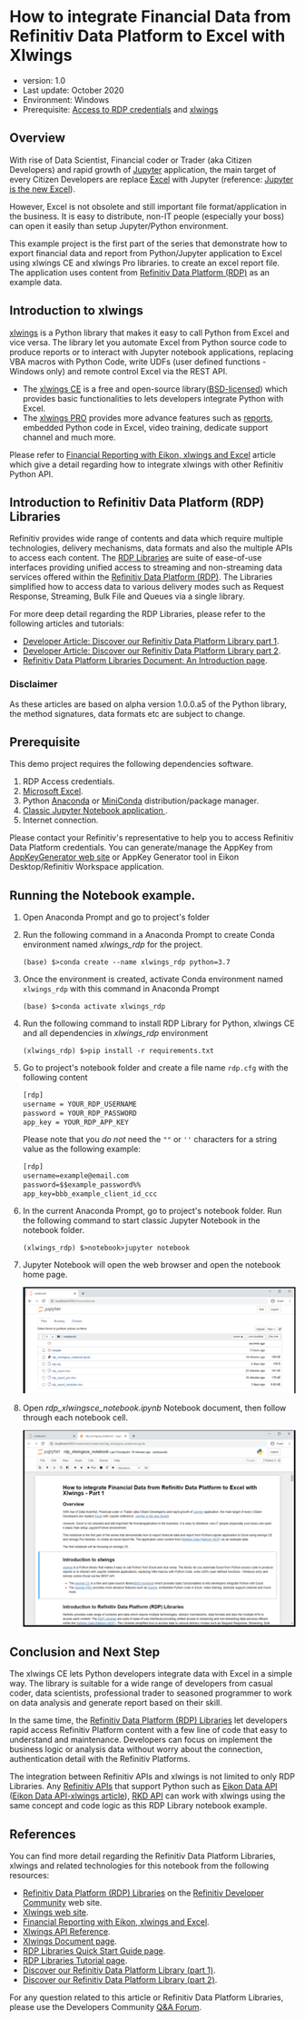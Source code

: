 # How to integrate Financial Data from Refinitiv Data Platform to Excel with Xlwings
- version: 1.0
- Last update: October 2020
- Environment: Windows
- Prerequisite: [Access to RDP credentials](#prerequisite) and [xlwings](https://www.xlwings.org)

## <a id="overview"></a>Overview

With rise of Data Scientist, Financial coder or Trader (aka Citizen Developers) and rapid growth of [Jupyter](https://jupyter.org/) application, the main target of every Citizen Developers are replace [Excel](https://www.microsoft.com/en-us/microsoft-365/excel) with Jupyter (reference: [Jupyter is the new Excel](https://towardsdatascience.com/jupyter-is-the-new-excel-a7a22f2fc13a)). 

However, Excel is not obsolete and still important file format/application in the business. It is easy to distribute, non-IT people (especially your boss) can open it easily than setup Jupyter/Python environment. 

This example project is the first part of the series that demonstrate how to export financial data and report from Python/Jupyter application to Excel using xlwings CE and xlwings Pro libraries. to create an excel report file. The application uses content from [Refinitiv Data Platform (RDP)](https://developers.refinitiv.com/refinitiv-data-platform/refinitiv-data-platform-apis) as an example data.

## <a id="xlwings"></a>Introduction to xlwings

[xlwings](https://www.xlwings.org) is a Python library that makes it easy to call Python from Excel and vice versa. The library let you automate Excel from Python source code to produce reports or to interact with Jupyter notebook applications, replacing VBA macros with Python Code, write UDFs (user defined functions - Windows only) and remote control Excel via the REST API.
* The [xlwings CE](https://docs.xlwings.org/en/stable) is a free and open-source library([BSD-licensed](https://opensource.org/licenses/BSD-3-Clause)) which provides basic functionalities to lets developers integrate Python with Excel. 
* The [xlwings PRO](https://www.xlwings.org/pro) provides more advance features such as [reports](https://www.xlwings.org/reporting), embedded Python code in Excel, video training, dedicate support channel and much more. 

Please refer to [Financial Reporting with Eikon, xlwings and Excel](https://developers.refinitiv.com/en/article-catalog/article/financial-reporting-with-eikon-and-excel) article which give a detail regarding how to integrate xlwings with other Refinitiv Python API.

## <a id="rdp_lib"></a>Introduction to Refinitiv Data Platform (RDP) Libraries

Refinitiv provides wide range of contents and data which require multiple technologies, delivery mechanisms, data formats and also the multiple APIs to access each content. The [RDP Libraries](https://developers.refinitiv.com/en/api-catalog/refinitiv-data-platform/refinitiv-data-platform-libraries) are suite of ease-of-use interfaces providing unified access to streaming and non-streaming data services offered within the [Refinitiv Data Platform (RDP)](https://developers.refinitiv.com/en/api-catalog/refinitiv-data-platform/refinitiv-data-platform-apis). The Libraries simplified how to access data to various delivery modes such as Request Response, Streaming, Bulk File and Queues via a single library. 

For more deep detail regarding the RDP Libraries, please refer to the following articles and tutorials:
- [Developer Article: Discover our Refinitiv Data Platform Library part 1](https://developers.refinitiv.com/article/discover-our-upcoming-refinitiv-data-platform-library-part-1).
- [Developer Article: Discover our Refinitiv Data Platform Library part 2](https://developers.refinitiv.com/article/discover-our-upcoming-refinitiv-data-platform-library-part-2-0).
- [Refinitiv Data Platform Libraries Document: An Introduction page](https://developers.refinitiv.com/refinitiv-data-platform/refinitiv-data-platform-libraries/docs?content=62446&type=documentation_item).

### Disclaimer

As these articles are based on alpha version 1.0.0.a5 of the Python library, the method signatures, data formats etc are subject to change.

## <a id="prerequisite"></a>Prerequisite
This demo project requires the following dependencies software.
1. RDP Access credentials.
2. [Microsoft Excel](https://www.microsoft.com/en-us/microsoft-365/excel).
3. Python [Anaconda](https://www.anaconda.com/distribution/) or [MiniConda](https://docs.conda.io/en/latest/miniconda.html) distribution/package manager.
4. [Classic Jupyter Notebook application ](https://jupyter.org/).
6. Internet connection.

Please contact your Refinitiv's representative to help you to access Refinitiv Data Platform credentials. You can generate/manage the AppKey from [AppKeyGenerator web site](https://emea1.apps.cp.thomsonreuters.com/apps/AppkeyGenerator) or AppKey Generator tool in Eikon Desktop/Refinitiv Workspace application. 

## <a id="running"></a>Running the Notebook example.
1. Open Anaconda Prompt and go to project's folder
2. Run the following command in a Anaconda Prompt to create Conda environment named *xlwings_rdp* for the project.
    ```
    (base) $>conda create --name xlwings_rdp python=3.7
    ```
3. Once the environment is created, activate Conda environment named ```xlwings_rdp``` with this command in Anaconda Prompt
    ```
    (base) $>conda activate xlwings_rdp
    ```
4. Run the following command to install RDP Library for Python, xlwings CE and all dependencies in *xlwings_rdp* environment
    ```
    (xlwings_rdp) $>pip install -r requirements.txt
    ```
5. Go to project's notebook folder and create a file name ```rdp.cfg``` with the following content
    ```
    [rdp]
    username = YOUR_RDP_USERNAME
    password = YOUR_RDP_PASSWORD
    app_key = YOUR_RDP_APP_KEY
    ```

    Please note that you *do not* need the ```""``` or ```''``` characters for a string value as the following example:

    ```
    [rdp]
    username=example@email.com
    password=$$example_password%%
    app_key=bbb_example_client_id_ccc
    ```

6. In the current Anaconda Prompt, go to project's notebook folder. Run the following command to start classic Jupyter Notebook in the notebook folder.
    ```
    (xlwings_rdp) $>notebook>jupyter notebook
    ```
7. Jupyter Notebook will open the web browser and open the notebook home page.

    ![Figure-1](images/notebook_home.png "Notebook home") 
8. Open *rdp_xlwingsce_notebook.ipynb* Notebook document, then follow through each notebook cell.

    ![Figure-2](images/notebook_xlwings.png "Open the Notebook application") 



## <a id="conclusion"></a>Conclusion and Next Step

The xlwings CE lets Python developers integrate data with Excel in a simple way. The library is suitable for a wide range of developers from casual coder, data scientists, professional trader to seasoned programmer to work on data analysis and generate report based on their skill. 

In the same time, the [Refinitiv Data Platform (RDP) Libraries](https://developers.refinitiv.com/refinitiv-data-platform/refinitiv-data-platform-libraries) let developers rapid access Refinitiv Platform content with a few line of code that easy to understand and maintenance. Developers can focus on implement the business logic or analysis data without worry about the connection, authentication detail with the Refinitiv Platforms.

The integration between Refinitiv APIs and xlwings is not limited to only RDP Libraries. Any [Refinitiv APIs](https://developers.refinitiv.com/en/api-catalog?i=1;q1=page-type%3Aapi;q2=devportal%3Alanguages~2Fpython;sort=title;sp_c=12;sp_cs=UTF-8;sp_k=devportal-prod;view=xml;x1=w-page-type-id;x2=api-language) that support Python such as [Eikon Data API](https://developers.refinitiv.com/en/api-catalog/eikon/eikon-data-api) ([Eikon Data API-xlwings article](https://developers.refinitiv.com/en/article-catalog/article/financial-reporting-with-eikon-and-excel)), [RKD API](https://developers.refinitiv.com/en/api-catalog/refinitiv-knowledge-direct/refinitiv-knowledge-direct-api-rkd-api) can work with xlwings using the same concept and code logic as this RDP Library notebook example. 

## <a id="references"></a>References

You can find more detail regarding the Refinitiv Data Platform Libraries, xlwings and related technologies for this notebook from the following resources:
* [Refinitiv Data Platform (RDP) Libraries](https://developers.refinitiv.com/en/api-catalog/refinitiv-data-platform/refinitiv-data-platform-libraries) on the [Refinitiv Developer Community](https://developers.refinitiv.com/) web site.
* [Xlwings web site](https://www.xlwings.org/).
* [Financial Reporting with Eikon, xlwings and Excel](https://developers.refinitiv.com/en/article-catalog/article/financial-reporting-with-eikon-and-excel).
* [Xlwings API Reference](https://docs.xlwings.org/en/stable/api.html).
* [Xlwings Document page](https://docs.xlwings.org/en/stable/).
* [RDP Libraries Quick Start Guide page](https://developers.refinitiv.com/en/api-catalog/refinitiv-data-platform/refinitiv-data-platform-libraries/quick-start).
* [RDP Libraries Tutorial page](https://developers.refinitiv.com/en/api-catalog/refinitiv-data-platform/refinitiv-data-platform-libraries/tutorials).
* [Discover our Refinitiv Data Platform Library (part 1)](https://developers.refinitiv.com/en/article-catalog/article/discover-our-refinitiv-data-platform-library-part-1).
* [Discover our Refinitiv Data Platform Library (part 2)](https://developers.refinitiv.com/en/article-catalog/article/discover-our-refinitiv-data-platform-library-part-2).

For any question related to this article or Refinitiv Data Platform Libraries, please use the Developers Community [Q&A Forum](https://community.developers.refinitiv.com/spaces/321/refinitiv-data-platform-libraries.html).

